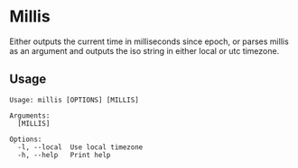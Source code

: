 # Millis

Either outputs the current time in milliseconds since epoch, or parses millis as
an argument and outputs the iso string in either local or utc timezone.

## Usage
```
Usage: millis [OPTIONS] [MILLIS]

Arguments:
  [MILLIS]

Options:
  -l, --local  Use local timezone
  -h, --help   Print help
```
